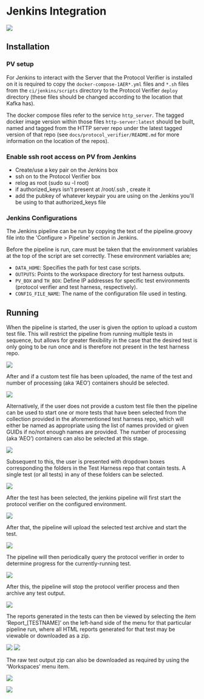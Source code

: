 # Jenkins Integration
![](./images/overview.png)

## Installation
### PV setup
For Jenkins to interact with the Server that the Protocol Verifier is installed on it is required to copy the `docker-compose-1AER*.yml` files and `*.sh` files from the `ci/jenkins/scripts` directory to the Protocol Verifier `deploy` directory (these files should be changed according to the location that Kafka has).

The docker compose files refer to the service `http_server`. The tagged docker image version within those files `http-server:latest` should be built, named and tagged from the HTTP server repo under the latest tagged version of that repo (see `docs/protocol_verifier/README.md` for more information on the location of the repos).

### Enable ssh root access on PV from Jenkins
* Create/use a key pair on the Jenkins box
* ssh on to the Protocol Verifier box
* relog as root (sudo su -l root)
* if authorized_keys isn't present at /root/.ssh , create it
* add the pubkey of whatever keypair you are using on the Jenkins you'll be using to that authorized_keys file
### Jenkins Configurations
The Jenkins pipeline can be run by copying the text of the pipeline.groovy file into the 'Configure > Pipeline' section in Jenkins.

Before the pipeline is run, care must be taken that the environment variables at the top of the script are set correctly. These environment variables are;

* `DATA_HOME`: Specifies the path for test case scripts.
* `OUTPUTS`: Points to the workspace directory for test harness outputs.
* `PV_BOX` and `TH_BOX`: Define IP addresses for specific test environments (protocol verifier and test harness, respectively).
* `CONFIG_FILE_NAME`: The name of the configuration file used in testing.

## Running
When the pipeline is started, the user is given the option to upload a custom test file. This will restrict the pipeline from running multiple tests in sequence, but allows for greater flexibility in the case that the desired test is only going to be run once and is therefore not present in the test harness repo.

![](./images/1.png)

After and if a custom test file has been uploaded, the name of the test and number of processing (aka ‘AEO’) containers should be selected.

![](./images/2.png)

Alternatively, if the user does not provide a custom test file then the pipeline can be used to start one or more tests that have been selected from the collection provided in the aforementioned test harness repo, which will either be named as appropriate using the list of names provided or given GUIDs if no/not enough names are provided. The number of processing (aka ‘AEO’) containers can also be selected at this stage.

![](./images/3.png)

Subsequent to this, the user is presented with dropdown boxes corresponding the folders in the Test Harness repo that contain tests. A single test (or all tests) in any of these folders can be selected.

![](./images/4.png)

After the test has been selected, the jenkins pipeline will first start the protocol verifier on the configured environment.

![](./images/5.png)

After that, the pipeline will upload the selected test archive and start the test.

![](./images/6.png)

The pipeline will then periodically query the protocol verifier in order to determine progress for the currently-running test.

![](./images/7.png)

After this, the pipeline will stop the protocol verifier process and then archive any test output.

![](./images/8.png)

The reports generated in the tests can then be viewed by selecting the item ‘Report_[TESTNAME]’ on the left-hand side of the menu for that particular pipeline run, where all HTML reports generated for that test may be viewable or downloaded as a zip.

![](./images/9.png)
![](./images/10.png)

The raw test output zip can also be downloaded as required by using the ‘Workspaces’ menu item.

![](./images/11.png)

![](./images/12.png)